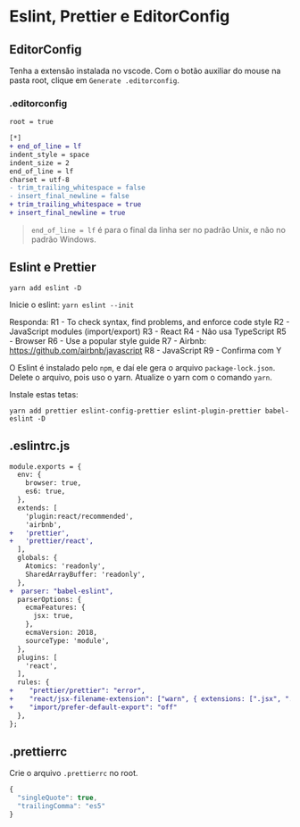 # Eslint, Prettier e EditorConfig

## EditorConfig

Tenha a extensão instalada no vscode. Com o botão auxiliar do mouse na pasta
root, clique em `Generate .editorconfig`.

### .editorconfig

```diff
root = true

[*]
+ end_of_line = lf
indent_style = space
indent_size = 2
end_of_line = lf
charset = utf-8
- trim_trailing_whitespace = false
- insert_final_newline = false
+ trim_trailing_whitespace = true
+ insert_final_newline = true
```

> `end_of_line = lf` é para o final da linha ser no padrão Unix, e não no padrão
> Windows.

## Eslint e Prettier

`yarn add eslint -D`

Inicie o eslint: `yarn eslint --init`

Responda:
R1 - To check syntax, find problems, and enforce code style
R2 - JavaScript modules (import/export)
R3 - React
R4 - Não usa TypeScript
R5 - Browser
R6 - Use a popular style guide
R7 - Airbnb: https://github.com/airbnb/javascript
R8 - JavaScript
R9 - Confirma com Y

O Eslint é instalado pelo `npm`, e daí ele gera o arquivo `package-lock.json`.
Delete o arquivo, pois uso o yarn. Atualize o yarn com o comando `yarn`.

Instale estas tetas:

`yarn add prettier eslint-config-prettier eslint-plugin-prettier babel-eslint -D`

## .eslintrc.js

```diff
module.exports = {
  env: {
    browser: true,
    es6: true,
  },
  extends: [
    'plugin:react/recommended',
    'airbnb',
+   'prettier',
+   'prettier/react',
  ],
  globals: {
    Atomics: 'readonly',
    SharedArrayBuffer: 'readonly',
  },
+  parser: "babel-eslint",
  parserOptions: {
    ecmaFeatures: {
      jsx: true,
    },
    ecmaVersion: 2018,
    sourceType: 'module',
  },
  plugins: [
    'react',
  ],
  rules: {
+    "prettier/prettier": "error",
+    "react/jsx-filename-extension": ["warn", { extensions: [".jsx", ".js"] }],
+    "import/prefer-default-export": "off"
  },
};
```

## .prettierrc

Crie o arquivo `.prettierrc` no root.

```javascript
{
  "singleQuote": true,
  "trailingComma": "es5"
}
```
